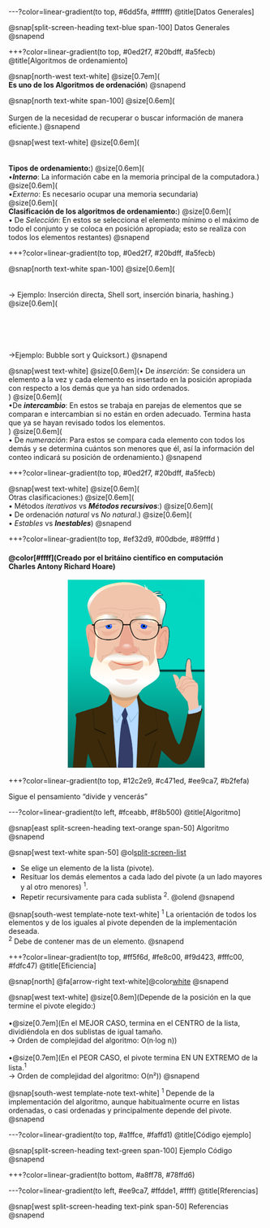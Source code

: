 ---?color=linear-gradient(to top, #6dd5fa, #ffffff)
@title[Datos Generales]

@snap[split-screen-heading text-blue span-100]
Datos Generales
@snapend

+++?color=linear-gradient(to top, #0ed2f7, #20bdff, #a5fecb)
@title[Algoritmos de ordenamiento]

@snap[north-west text-white]
@size[0.7em](<br>**Es uno de los Algoritmos de ordenación**)
@snapend

@snap[north text-white span-100]
@size[0.6em](<br><br>Surgen de la necesidad de recuperar o buscar información de manera eficiente.)
@snapend

@snap[west text-white]
@size[0.6em](<br><br><br>**Tipos de ordenamiento:**)
@size[0.6em](<br>•**_Interno_**: La información cabe en la memoria principal de la computadora.)
@size[0.6em](<br>•_Externo_: Es necesario ocupar una memoria secundaria)
<br>
@size[0.6em](<br>**Clasificación de los algoritmos de ordenamiento:**)
@size[0.6em](<br>•	De _Selección_: En estos se selecciona el elemento mínimo o el máximo de todo el conjunto y se coloca en posición apropiada; esto se realiza con todos los elementos restantes)
@snapend

+++?color=linear-gradient(to top, #0ed2f7, #20bdff, #a5fecb)

@snap[north text-white span-100]
@size[0.6em](<br><br><br>-> Ejemplo: Inserción directa, Shell sort, inserción binaria, hashing.)
@size[0.6em](<br><br><br><br><br><br>->Ejemplo: Bubble sort y Quicksort.)
@snapend

@snap[west text-white]
@size[0.6em](•	De _inserción_: Se considera un elemento a la vez y cada elemento es insertado en la posición apropiada con respecto a los demás que ya han sido ordenados.<br>)
@size[0.6em](<br>•De **_intercambio_**: En estos se trabaja en parejas de elementos que se comparan e intercambian si no están en orden adecuado. Termina hasta que ya se hayan revisado todos los elementos.<br>)
@size[0.6em](<br>•	De _numeración_: Para estos se compara cada elemento con todos los demás y se determina cuántos son menores que él, así la información del conteo indicará su posición de ordenamiento.)
@snapend

+++?color=linear-gradient(to top, #0ed2f7, #20bdff, #a5fecb)

@snap[west text-white]
@size[0.6em](<br>Otras clasificaciones:)
@size[0.6em](<br>•	Métodos _iterativos_ vs **_Métodos recursivos_**:)
@size[0.6em](<br>•	De ordenación _natural_ vs _No natural_.)
@size[0.6em](<br>•	_Estables_ vs **_Inestables_**)
@snapend

+++?color=linear-gradient(to top, #ef32d9, #00dbde, #89fffd )

 #### @color[#ffff](Creado por el britáino científico en computación<br>Charles Antony Richard Hoare)

<p align="center">
  <img width="270" height="370" src="https://github.com/SM-gh/Quicksort/blob/master/template/img/CARHoare.png?raw=true">
</p>

+++?color=linear-gradient(to top, #12c2e9, #c471ed, #ee9ca7, #b2fefa)

Sigue el pensamiento “divide y vencerás”

---?color=linear-gradient(to left, #fceabb, #f8b500)
@title[Algoritmo]

@snap[east split-screen-heading text-orange span-50]
Algoritmo
@snapend 

@snap[west text-white span-50]
@ol[split-screen-list](false)
- Se elige un elemento de la lista (pivote).
- Resituar los demás elementos a cada lado del pivote (a un lado mayores y al otro menores) <sup>1</sup>.
- Repetir recursivamente para cada sublista <sup>2</sup>.
@olend
@snapend

@snap[south-west template-note text-white]
<sup>1</sup> La  orientación de todos los elementos y de los iguales al pivote dependen de la  implementación deseada.<br>
<sup>2</sup> Debe  de contener mas de un elemento.
@snapend

+++?color=linear-gradient(to top, #ff5f6d, #fe8c00, #f9d423, #fffc00, #fdfc47)
@title[Eficiencia]

@snap[north]
@fa[arrow-right text-white]@color[white](EFICIENCIA)
@snapend

@snap[west text-white]
@size[0.8em](Depende de la posición en la que termine el pivote elegido:)<br>
<br>•@size[0.7em](En el MEJOR CASO, termina en el CENTRO de la lista, dividiéndola en dos sublistas de igual tamaño.<br>-> Orden de complejidad del algoritmo: O(n·log n))<br>
<br>•@size[0.7em](En el PEOR CASO, el pivote termina EN UN EXTREMO de la lista.<sup>1</sup><br>-> Orden de complejidad del algoritmo: O(n²))
@snapend
  
@snap[south-west template-note text-white]
<sup>1</sup> Depende de la implementación del algoritmo, aunque habitualmente ocurre en listas ordenadas, o casi ordenadas y principalmente depende del pivote.<br>
@snapend

---?color=linear-gradient(to top, #a1ffce, #faffd1)
@title[Código ejemplo]

@snap[split-screen-heading text-green span-100]
Ejemplo Código
@snapend

+++?color=linear-gradient(to bottom, #a8ff78, #78ffd6)

---?color=linear-gradient(to left, #ee9ca7, #ffdde1, #ffff)
@title[Rferencias]

@snap[west split-screen-heading text-pink span-50]
Referencias
@snapend
